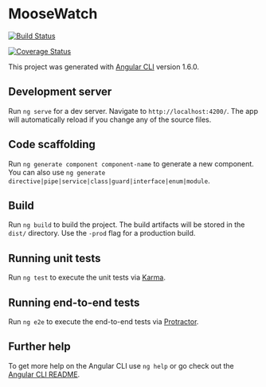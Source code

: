# MooseWatch

[![Build Status][travis-badge]][travis-badge-url]

[travis-badge]: https://travis-ci.org/bakesaled/moose-watch.svg?branch=master
[travis-badge-url]: https://travis-ci.org/bakesaled/moose-watch

[![Coverage Status](https://coveralls.io/repos/github/bakesaled/moose-watch/badge.svg?branch=master)](https://coveralls.io/github/bakesaled/moose-watch?branch=master)

This project was generated with [Angular CLI](https://github.com/angular/angular-cli) version 1.6.0.

## Development server

Run `ng serve` for a dev server. Navigate to `http://localhost:4200/`. The app will automatically reload if you change any of the source files.

## Code scaffolding

Run `ng generate component component-name` to generate a new component. You can also use `ng generate directive|pipe|service|class|guard|interface|enum|module`.

## Build

Run `ng build` to build the project. The build artifacts will be stored in the `dist/` directory. Use the `-prod` flag for a production build.

## Running unit tests

Run `ng test` to execute the unit tests via [Karma](https://karma-runner.github.io).

## Running end-to-end tests

Run `ng e2e` to execute the end-to-end tests via [Protractor](http://www.protractortest.org/).

## Further help

To get more help on the Angular CLI use `ng help` or go check out the [Angular CLI README](https://github.com/angular/angular-cli/blob/master/README.md).

